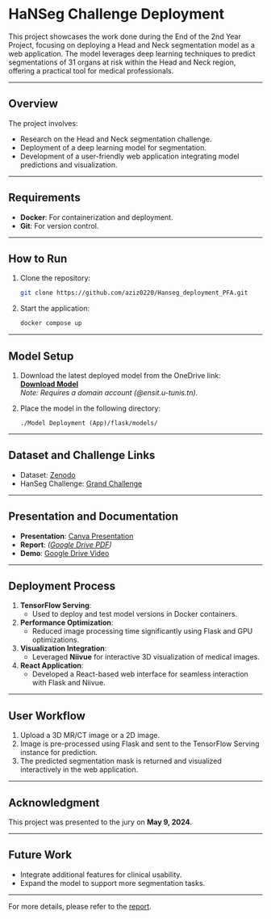 # HaNSeg Challenge Deployment

This project showcases the work done during the End of the 2nd Year Project, focusing on deploying a Head and Neck segmentation model as a web application. The model leverages deep learning techniques to predict segmentations of 31 organs at risk within the Head and Neck region, offering a practical tool for medical professionals.

---

## **Overview**
The project involves:
- Research on the Head and Neck segmentation challenge.
- Deployment of a deep learning model for segmentation.
- Development of a user-friendly web application integrating model predictions and visualization.

---

## **Requirements**
- **Docker**: For containerization and deployment.
- **Git**: For version control.

---

## **How to Run**
1. Clone the repository:
   ```bash
   git clone https://github.com/aziz0220/Hanseg_deployment_PFA.git
   ```
2. Start the application:
   ```bash
   docker compose up
   ```

---

## **Model Setup**
1. Download the latest deployed model from the OneDrive link:  
   **[Download Model](https://xbZFI4P_OoZffAB7zA?e=uJU3ne)**  
   *Note: Requires a domain account (@ensit.u-tunis.tn).*

2. Place the model in the following directory:
   ```
   ./Model Deployment (App)/flask/models/
   ```

---

## **Dataset and Challenge Links**
- Dataset: [Zenodo](https://zenodo.org/records/7442914#.ZBtfBHbMJaQ)
- HanSeg Challenge: [Grand Challenge](https://han-seg2023.grand-challenge.org/)

---

## **Presentation and Documentation**
- **Presentation**: [Canva Presentation](https://www.canva.com/design/DAGEqZ8TZBk/DxK6D0hUEfIaNvzxgVHNzg/edit?utm_content=DAGEqZ8TZBk&utm_campaign=designshare&utm_medium=link2&utm_source=sharebutton)  
- **Report**: *([Google Drive PDF](https://drive.google.com/file/d/1cnl_MxjY2az77YfKjsEocIWOGFPp_VH7/view?usp=sharing))*  
- **Demo**: [Google Drive Video](https://drive.google.com/file/d/1NXzKlE1NUc4HEv-k1HjmkkVH2-kWk0Gl/view?usp=sharing)

---

## **Deployment Process**
1. **TensorFlow Serving**:
   - Used to deploy and test model versions in Docker containers.
2. **Performance Optimization**:
   - Reduced image processing time significantly using Flask and GPU optimizations.
3. **Visualization Integration**:
   - Leveraged **Niivue** for interactive 3D visualization of medical images.
4. **React Application**:
   - Developed a React-based web interface for seamless interaction with Flask and Niivue.


---

## **User Workflow**
1. Upload a 3D MR/CT image or a 2D image.
2. Image is pre-processed using Flask and sent to the TensorFlow Serving instance for prediction.
3. The predicted segmentation mask is returned and visualized interactively in the web application.

---

## **Acknowledgment**
This project was presented to the jury on **May 9, 2024**.

---

## **Future Work**
- Integrate additional features for clinical usability.
- Expand the model to support more segmentation tasks.

---

For more details, please refer to the [report](https://drive.google.com/file/d/1cnl_MxjY2az77YfKjsEocIWOGFPp_VH7/view?usp=sharing).
```
